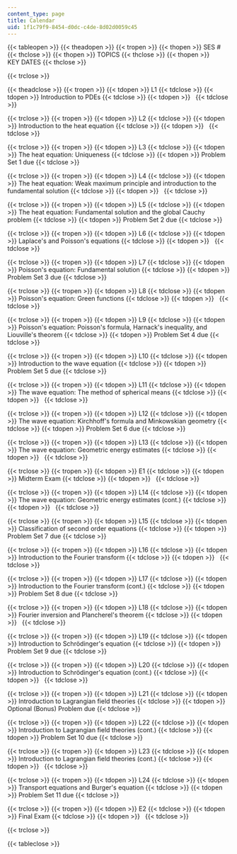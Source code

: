 ```yaml
---
content_type: page
title: Calendar
uid: 1f1c79f9-8454-d0dc-c4de-8d02d0059c45
---
```


{{< tableopen >}}
{{< theadopen >}}
{{< tropen >}}
{{< thopen >}}
SES #
{{< thclose >}}
{{< thopen >}}
TOPICS
{{< thclose >}}
{{< thopen >}}
KEY DATES
{{< thclose >}}

{{< trclose >}}

{{< theadclose >}}
{{< tropen >}}
{{< tdopen >}}
L1
{{< tdclose >}}
{{< tdopen >}}
Introduction to PDEs
{{< tdclose >}}
{{< tdopen >}}
 
{{< tdclose >}}

{{< trclose >}}
{{< tropen >}}
{{< tdopen >}}
L2
{{< tdclose >}}
{{< tdopen >}}
Introduction to the heat equation
{{< tdclose >}}
{{< tdopen >}}
 
{{< tdclose >}}

{{< trclose >}}
{{< tropen >}}
{{< tdopen >}}
L3
{{< tdclose >}}
{{< tdopen >}}
The heat equation: Uniqueness
{{< tdclose >}}
{{< tdopen >}}
Problem Set 1 due
{{< tdclose >}}

{{< trclose >}}
{{< tropen >}}
{{< tdopen >}}
L4
{{< tdclose >}}
{{< tdopen >}}
The heat equation: Weak maximum principle and introduction to the fundamental solution
{{< tdclose >}}
{{< tdopen >}}
 
{{< tdclose >}}

{{< trclose >}}
{{< tropen >}}
{{< tdopen >}}
L5
{{< tdclose >}}
{{< tdopen >}}
The heat equation: Fundamental solution and the global Cauchy problem
{{< tdclose >}}
{{< tdopen >}}
Problem Set 2 due
{{< tdclose >}}

{{< trclose >}}
{{< tropen >}}
{{< tdopen >}}
L6
{{< tdclose >}}
{{< tdopen >}}
Laplace's and Poisson's equations
{{< tdclose >}}
{{< tdopen >}}
 
{{< tdclose >}}

{{< trclose >}}
{{< tropen >}}
{{< tdopen >}}
L7
{{< tdclose >}}
{{< tdopen >}}
Poisson's equation: Fundamental solution
{{< tdclose >}}
{{< tdopen >}}
Problem Set 3 due
{{< tdclose >}}

{{< trclose >}}
{{< tropen >}}
{{< tdopen >}}
L8
{{< tdclose >}}
{{< tdopen >}}
Poisson's equation: Green functions
{{< tdclose >}}
{{< tdopen >}}
 
{{< tdclose >}}

{{< trclose >}}
{{< tropen >}}
{{< tdopen >}}
L9
{{< tdclose >}}
{{< tdopen >}}
Poisson's equation: Poisson's formula, Harnack's inequality, and Liouville's theorem
{{< tdclose >}}
{{< tdopen >}}
Problem Set 4 due
{{< tdclose >}}

{{< trclose >}}
{{< tropen >}}
{{< tdopen >}}
L10
{{< tdclose >}}
{{< tdopen >}}
Introduction to the wave equation
{{< tdclose >}}
{{< tdopen >}}
Problem Set 5 due
{{< tdclose >}}

{{< trclose >}}
{{< tropen >}}
{{< tdopen >}}
L11
{{< tdclose >}}
{{< tdopen >}}
The wave equation: The method of spherical means
{{< tdclose >}}
{{< tdopen >}}
 
{{< tdclose >}}

{{< trclose >}}
{{< tropen >}}
{{< tdopen >}}
L12
{{< tdclose >}}
{{< tdopen >}}
The wave equation: Kirchhoff's formula and Minkowskian geometry
{{< tdclose >}}
{{< tdopen >}}
Problem Set 6 due
{{< tdclose >}}

{{< trclose >}}
{{< tropen >}}
{{< tdopen >}}
L13
{{< tdclose >}}
{{< tdopen >}}
The wave equation: Geometric energy estimates
{{< tdclose >}}
{{< tdopen >}}
 
{{< tdclose >}}

{{< trclose >}}
{{< tropen >}}
{{< tdopen >}}
E1
{{< tdclose >}}
{{< tdopen >}}
Midterm Exam
{{< tdclose >}}
{{< tdopen >}}
 
{{< tdclose >}}

{{< trclose >}}
{{< tropen >}}
{{< tdopen >}}
L14
{{< tdclose >}}
{{< tdopen >}}
The wave equation: Geometric energy estimates (cont.)
{{< tdclose >}}
{{< tdopen >}}
 
{{< tdclose >}}

{{< trclose >}}
{{< tropen >}}
{{< tdopen >}}
L15
{{< tdclose >}}
{{< tdopen >}}
Classification of second order equations
{{< tdclose >}}
{{< tdopen >}}
Problem Set 7 due
{{< tdclose >}}

{{< trclose >}}
{{< tropen >}}
{{< tdopen >}}
L16
{{< tdclose >}}
{{< tdopen >}}
Introduction to the Fourier transform
{{< tdclose >}}
{{< tdopen >}}
 
{{< tdclose >}}

{{< trclose >}}
{{< tropen >}}
{{< tdopen >}}
L17
{{< tdclose >}}
{{< tdopen >}}
Introduction to the Fourier transform (cont.)
{{< tdclose >}}
{{< tdopen >}}
Problem Set 8 due
{{< tdclose >}}

{{< trclose >}}
{{< tropen >}}
{{< tdopen >}}
L18
{{< tdclose >}}
{{< tdopen >}}
Fourier inversion and Plancherel's theorem
{{< tdclose >}}
{{< tdopen >}}
 
{{< tdclose >}}

{{< trclose >}}
{{< tropen >}}
{{< tdopen >}}
L19
{{< tdclose >}}
{{< tdopen >}}
Introduction to Schrödinger's equation
{{< tdclose >}}
{{< tdopen >}}
Problem Set 9 due
{{< tdclose >}}

{{< trclose >}}
{{< tropen >}}
{{< tdopen >}}
L20
{{< tdclose >}}
{{< tdopen >}}
Introduction to Schrödinger's equation (cont.)
{{< tdclose >}}
{{< tdopen >}}
 
{{< tdclose >}}

{{< trclose >}}
{{< tropen >}}
{{< tdopen >}}
L21
{{< tdclose >}}
{{< tdopen >}}
Introduction to Lagrangian field theories
{{< tdclose >}}
{{< tdopen >}}
Optional (Bonus) Problem due
{{< tdclose >}}

{{< trclose >}}
{{< tropen >}}
{{< tdopen >}}
L22
{{< tdclose >}}
{{< tdopen >}}
Introduction to Lagrangian field theories (cont.)
{{< tdclose >}}
{{< tdopen >}}
Problem Set 10 due
{{< tdclose >}}

{{< trclose >}}
{{< tropen >}}
{{< tdopen >}}
L23
{{< tdclose >}}
{{< tdopen >}}
Introduction to Lagrangian field theories (cont.)
{{< tdclose >}}
{{< tdopen >}}
 
{{< tdclose >}}

{{< trclose >}}
{{< tropen >}}
{{< tdopen >}}
L24
{{< tdclose >}}
{{< tdopen >}}
Transport equations and Burger's equation
{{< tdclose >}}
{{< tdopen >}}
Problem Set 11 due
{{< tdclose >}}

{{< trclose >}}
{{< tropen >}}
{{< tdopen >}}
E2
{{< tdclose >}}
{{< tdopen >}}
Final Exam
{{< tdclose >}}
{{< tdopen >}}
 
{{< tdclose >}}

{{< trclose >}}

{{< tableclose >}}